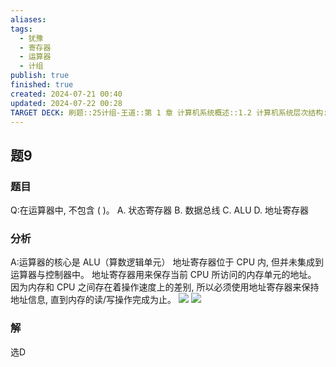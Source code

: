 ```yaml
---
aliases: 
tags:
  - 犹豫
  - 寄存器
  - 运算器
  - 计组
publish: true
finished: true
created: 2024-07-21 00:40
updated: 2024-07-22 00:28
TARGET DECK: 刷题::25计组-王道::第 1 章 计算机系统概述::1.2 计算机系统层次结构::题9
---
```


## 题9
### 题目
Q:在运算器中, 不包含 ( )。
A. 状态寄存器 
B. 数据总线 
C. ALU 
D. 地址寄存器
### 分析
A:运算器的核心是 ALU（算数逻辑单元）
地址寄存器位于 CPU 内, 但并未集成到运算器与控制器中。
地址寄存器用来保存当前 CPU 所访问的内存单元的地址。
因为内存和 CPU 之间存在着操作速度上的差别, 所以必须使用地址寄存器来保持地址信息, 直到内存的读/写操作完成为止。
![](https://img.hwenyi.live/202407202311706.webp)
![](https://img.hwenyi.live/202407220029174.webp)
### 解
选D
